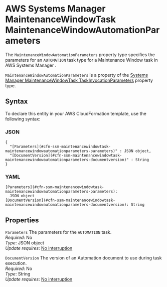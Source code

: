 # AWS Systems Manager MaintenanceWindowTask MaintenanceWindowAutomationParameters<a name="aws-properties-ssm-maintenancewindowtask-maintenancewindowautomationparameters"></a>

<a name="aws-properties-ssm-maintenancewindowtask-maintenancewindowautomationparameters-description"></a>The `MaintenanceWindowAutomationParameters` property type specifies the parameters for an `AUTOMATION` task type for a Maintenance Window task in AWS Systems Manager \.

<a name="aws-properties-ssm-maintenancewindowtask-maintenancewindowautomationparameters-inheritance"></a> `MaintenanceWindowAutomationParameters` is a property of the [Systems Manager MaintenanceWindowTask TaskInvocationParameters](aws-properties-ssm-maintenancewindowtask-taskinvocationparameters.md) property type\.

## Syntax<a name="aws-properties-ssm-maintenancewindowtask-maintenancewindowautomationparameters-syntax"></a>

To declare this entity in your AWS CloudFormation template, use the following syntax:

### JSON<a name="aws-properties-ssm-maintenancewindowtask-maintenancewindowautomationparameters-syntax.json"></a>

```
{
  "[Parameters](#cfn-ssm-maintenancewindowtask-maintenancewindowautomationparameters-parameters)" : JSON object,
  "[DocumentVersion](#cfn-ssm-maintenancewindowtask-maintenancewindowautomationparameters-documentversion)" : String
}
```

### YAML<a name="aws-properties-ssm-maintenancewindowtask-maintenancewindowautomationparameters-syntax.yaml"></a>

```
[Parameters](#cfn-ssm-maintenancewindowtask-maintenancewindowautomationparameters-parameters):
  JSON object
[DocumentVersion](#cfn-ssm-maintenancewindowtask-maintenancewindowautomationparameters-documentversion): String
```

## Properties<a name="aws-properties-ssm-maintenancewindowtask-maintenancewindowautomationparameters-properties"></a>

`Parameters`  <a name="cfn-ssm-maintenancewindowtask-maintenancewindowautomationparameters-parameters"></a>
The parameters for the `AUTOMATION` task\.  
 *Required*: No  
 *Type*: JSON object  
 *Update requires*: [No interruption](using-cfn-updating-stacks-update-behaviors.md#update-no-interrupt) 

`DocumentVersion`  <a name="cfn-ssm-maintenancewindowtask-maintenancewindowautomationparameters-documentversion"></a>
The version of an Automation document to use during task execution\.  
 *Required*: No  
 *Type*: String  
 *Update requires*: [No interruption](using-cfn-updating-stacks-update-behaviors.md#update-no-interrupt) 